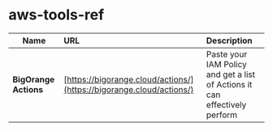 # aws-tools-ref


| Name | URL | Description |
| ---------- | :---------- | :---------- |
| **BigOrange Actions** | [https://bigorange.cloud/actions/](https://bigorange.cloud/actions/) | Paste your IAM Policy and get a list of Actions it can effectively perform | | 
